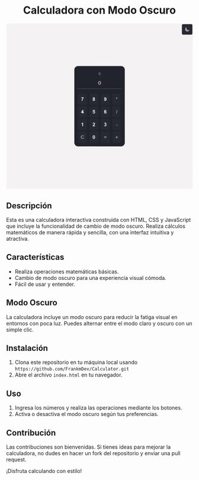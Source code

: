 <h1 align="center">Calculadora con Modo Oscuro</h1>

<p align="center">
  <img src="https://github.com/FrankmDev/Calculator/blob/master/Calculator.gif" />
</p>

## Descripción

Esta es una calculadora interactiva construida con HTML, CSS y JavaScript que incluye la funcionalidad de cambio de modo oscuro. Realiza cálculos matemáticos de manera rápida y sencilla, con una interfaz intuitiva y atractiva.

## Características

- Realiza operaciones matemáticas básicas.
- Cambio de modo oscuro para una experiencia visual cómoda.
- Fácil de usar y entender.

## Modo Oscuro

La calculadora incluye un modo oscuro para reducir la fatiga visual en entornos con poca luz. Puedes alternar entre el modo claro y oscuro con un simple clic.

## Instalación

1. Clona este repositorio en tu máquina local usando `https://github.com/FrankmDev/Calculator.git`
2. Abre el archivo `index.html` en tu navegador.

## Uso

1. Ingresa los números y realiza las operaciones mediante los botones.
2. Activa o desactiva el modo oscuro según tus preferencias.

## Contribución

Las contribuciones son bienvenidas. Si tienes ideas para mejorar la calculadora, no dudes en hacer un fork del repositorio y enviar una pull request.

¡Disfruta calculando con estilo!
